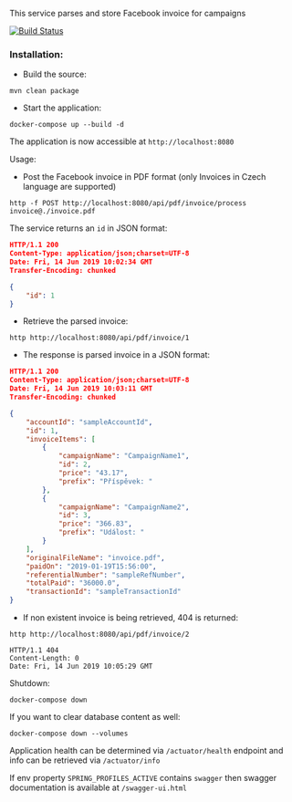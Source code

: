 This service parses and store Facebook invoice for campaigns

[![Build Status](https://travis-ci.com/cvt-oss/fb-invoice-pdf-analyzer.svg?branch=master)](https://travis-ci.com/cvt-oss/fb-invoice-pdf-analyzer)

### Installation:

 - Build the source:
 ```
 mvn clean package
 ```
 - Start the application:
 ```
 docker-compose up --build -d
 ```

 The application is now accessible at `http://localhost:8080`

Usage:

- Post the Facebook invoice in PDF format (only Invoices in Czech language are supported)
```
http -f POST http://localhost:8080/api/pdf/invoice/process invoice@./invoice.pdf
```
The service returns an `id` in JSON format:
```json
HTTP/1.1 200
Content-Type: application/json;charset=UTF-8
Date: Fri, 14 Jun 2019 10:02:34 GMT
Transfer-Encoding: chunked

{
    "id": 1
}
```

- Retrieve the parsed invoice:
```
http http://localhost:8080/api/pdf/invoice/1
```

- The response is parsed invoice in a JSON format:
```json
HTTP/1.1 200
Content-Type: application/json;charset=UTF-8
Date: Fri, 14 Jun 2019 10:03:11 GMT
Transfer-Encoding: chunked

{
    "accountId": "sampleAccountId",
    "id": 1,
    "invoiceItems": [
        {
            "campaignName": "CampaignName1",
            "id": 2,
            "price": "43.17",
            "prefix": "Příspěvek: "
        },
        {
            "campaignName": "CampaignName2",
            "id": 3,
            "price": "366.83",
            "prefix": "Událost: "
        }
    ],
    "originalFileName": "invoice.pdf",
    "paidOn": "2019-01-19T15:56:00",
    "referentialNumber": "sampleRefNumber",
    "totalPaid": "36000.0",
    "transactionId": "sampleTransactionId"
}
```

- If non existent invoice is being retrieved, 404 is returned:
```
http http://localhost:8080/api/pdf/invoice/2

HTTP/1.1 404
Content-Length: 0
Date: Fri, 14 Jun 2019 10:05:29 GMT
```

Shutdown:
```
docker-compose down 
```

If you want to clear database content as well:

```
docker-compose down --volumes
```

Application health can be determined via `/actuator/health` endpoint and info can be retrieved via `/actuator/info`

If env property `SPRING_PROFILES_ACTIVE` contains `swagger` then swagger documentation is available at `/swagger-ui.html`
